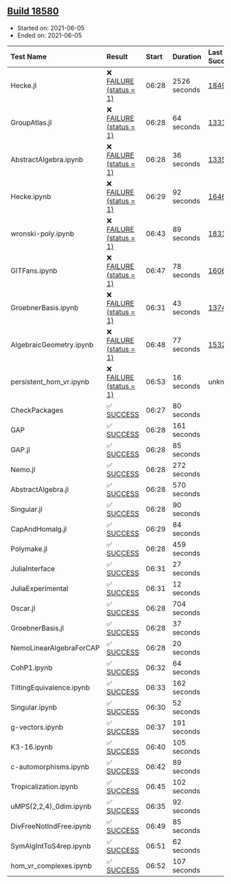 ## [Build 18580](https://oscarci.mathematik.uni-kl.de/job/oscar/18580/)

* Started on: 2021-06-05
* Ended on: 2021-06-05

| Test Name    | Result | Start | Duration | Last Success | First Failure |
|:-------------|:-------|:------|:---------|:-------------|:--------------|
| Hecke.jl | ❌ [FAILURE (status = 1)](https://oscarci.mathematik.uni-kl.de/job/oscar/18580/artifact/logs/build-18580/Hecke.jl.log) | 06:28 | 2526 seconds | [18490](https://oscarci.mathematik.uni-kl.de/job/oscar/18490/) | [18491](https://oscarci.mathematik.uni-kl.de/job/oscar/18491/) |
| GroupAtlas.jl | ❌ [FAILURE (status = 1)](https://oscarci.mathematik.uni-kl.de/job/oscar/18580/artifact/logs/build-18580/GroupAtlas.jl.log) | 06:28 | 64 seconds | [13311](https://oscarci.mathematik.uni-kl.de/job/oscar/13311/) | [13312](https://oscarci.mathematik.uni-kl.de/job/oscar/13312/) |
| AbstractAlgebra.ipynb | ❌ [FAILURE (status = 1)](https://oscarci.mathematik.uni-kl.de/job/oscar/18580/artifact/logs/build-18580/AbstractAlgebra.ipynb.log) | 06:28 | 36 seconds | [13355](https://oscarci.mathematik.uni-kl.de/job/oscar/13355/) | [13356](https://oscarci.mathematik.uni-kl.de/job/oscar/13356/) |
| Hecke.ipynb | ❌ [FAILURE (status = 1)](https://oscarci.mathematik.uni-kl.de/job/oscar/18580/artifact/logs/build-18580/Hecke.ipynb.log) | 06:29 | 92 seconds | [16463](https://oscarci.mathematik.uni-kl.de/job/oscar/16463/) | [16464](https://oscarci.mathematik.uni-kl.de/job/oscar/16464/) |
| wronski-poly.ipynb | ❌ [FAILURE (status = 1)](https://oscarci.mathematik.uni-kl.de/job/oscar/18580/artifact/logs/build-18580/wronski-poly.ipynb.log) | 06:43 | 89 seconds | [18314](https://oscarci.mathematik.uni-kl.de/job/oscar/18314/) | [18315](https://oscarci.mathematik.uni-kl.de/job/oscar/18315/) |
| GITFans.ipynb | ❌ [FAILURE (status = 1)](https://oscarci.mathematik.uni-kl.de/job/oscar/18580/artifact/logs/build-18580/GITFans.ipynb.log) | 06:47 | 78 seconds | [16068](https://oscarci.mathematik.uni-kl.de/job/oscar/16068/) | [16069](https://oscarci.mathematik.uni-kl.de/job/oscar/16069/) |
| GroebnerBasis.ipynb | ❌ [FAILURE (status = 1)](https://oscarci.mathematik.uni-kl.de/job/oscar/18580/artifact/logs/build-18580/GroebnerBasis.ipynb.log) | 06:31 | 43 seconds | [13748](https://oscarci.mathematik.uni-kl.de/job/oscar/13748/) | [13749](https://oscarci.mathematik.uni-kl.de/job/oscar/13749/) |
| AlgebraicGeometry.ipynb | ❌ [FAILURE (status = 1)](https://oscarci.mathematik.uni-kl.de/job/oscar/18580/artifact/logs/build-18580/AlgebraicGeometry.ipynb.log) | 06:48 | 77 seconds | [15322](https://oscarci.mathematik.uni-kl.de/job/oscar/15322/) | [15323](https://oscarci.mathematik.uni-kl.de/job/oscar/15323/) |
| persistent_hom_vr.ipynb | ❌ [FAILURE (status = 1)](https://oscarci.mathematik.uni-kl.de/job/oscar/18580/artifact/logs/build-18580/persistent_hom_vr.ipynb.log) | 06:53 | 16 seconds | unknown | unknown |
| CheckPackages | ✅ [SUCCESS](https://oscarci.mathematik.uni-kl.de/job/oscar/18580/artifact/logs/build-18580/CheckPackages.log) | 06:27 | 80 seconds |  |  |
| GAP | ✅ [SUCCESS](https://oscarci.mathematik.uni-kl.de/job/oscar/18580/artifact/logs/build-18580/GAP.log) | 06:28 | 161 seconds |  |  |
| GAP.jl | ✅ [SUCCESS](https://oscarci.mathematik.uni-kl.de/job/oscar/18580/artifact/logs/build-18580/GAP.jl.log) | 06:28 | 85 seconds |  |  |
| Nemo.jl | ✅ [SUCCESS](https://oscarci.mathematik.uni-kl.de/job/oscar/18580/artifact/logs/build-18580/Nemo.jl.log) | 06:28 | 272 seconds |  |  |
| AbstractAlgebra.jl | ✅ [SUCCESS](https://oscarci.mathematik.uni-kl.de/job/oscar/18580/artifact/logs/build-18580/AbstractAlgebra.jl.log) | 06:28 | 570 seconds |  |  |
| Singular.jl | ✅ [SUCCESS](https://oscarci.mathematik.uni-kl.de/job/oscar/18580/artifact/logs/build-18580/Singular.jl.log) | 06:28 | 90 seconds |  |  |
| CapAndHomalg.jl | ✅ [SUCCESS](https://oscarci.mathematik.uni-kl.de/job/oscar/18580/artifact/logs/build-18580/CapAndHomalg.jl.log) | 06:29 | 84 seconds |  |  |
| Polymake.jl | ✅ [SUCCESS](https://oscarci.mathematik.uni-kl.de/job/oscar/18580/artifact/logs/build-18580/Polymake.jl.log) | 06:28 | 459 seconds |  |  |
| JuliaInterface | ✅ [SUCCESS](https://oscarci.mathematik.uni-kl.de/job/oscar/18580/artifact/logs/build-18580/JuliaInterface.log) | 06:31 | 27 seconds |  |  |
| JuliaExperimental | ✅ [SUCCESS](https://oscarci.mathematik.uni-kl.de/job/oscar/18580/artifact/logs/build-18580/JuliaExperimental.log) | 06:31 | 12 seconds |  |  |
| Oscar.jl | ✅ [SUCCESS](https://oscarci.mathematik.uni-kl.de/job/oscar/18580/artifact/logs/build-18580/Oscar.jl.log) | 06:28 | 704 seconds |  |  |
| GroebnerBasis.jl | ✅ [SUCCESS](https://oscarci.mathematik.uni-kl.de/job/oscar/18580/artifact/logs/build-18580/GroebnerBasis.jl.log) | 06:28 | 37 seconds |  |  |
| NemoLinearAlgebraForCAP | ✅ [SUCCESS](https://oscarci.mathematik.uni-kl.de/job/oscar/18580/artifact/logs/build-18580/NemoLinearAlgebraForCAP.log) | 06:28 | 20 seconds |  |  |
| CohP1.ipynb | ✅ [SUCCESS](https://oscarci.mathematik.uni-kl.de/job/oscar/18580/artifact/logs/build-18580/CohP1.ipynb.log) | 06:32 | 64 seconds |  |  |
| TiltingEquivalence.ipynb | ✅ [SUCCESS](https://oscarci.mathematik.uni-kl.de/job/oscar/18580/artifact/logs/build-18580/TiltingEquivalence.ipynb.log) | 06:33 | 162 seconds |  |  |
| Singular.ipynb | ✅ [SUCCESS](https://oscarci.mathematik.uni-kl.de/job/oscar/18580/artifact/logs/build-18580/Singular.ipynb.log) | 06:30 | 52 seconds |  |  |
| g-vectors.ipynb | ✅ [SUCCESS](https://oscarci.mathematik.uni-kl.de/job/oscar/18580/artifact/logs/build-18580/g-vectors.ipynb.log) | 06:37 | 191 seconds |  |  |
| K3-16.ipynb | ✅ [SUCCESS](https://oscarci.mathematik.uni-kl.de/job/oscar/18580/artifact/logs/build-18580/K3-16.ipynb.log) | 06:40 | 105 seconds |  |  |
| c-automorphisms.ipynb | ✅ [SUCCESS](https://oscarci.mathematik.uni-kl.de/job/oscar/18580/artifact/logs/build-18580/c-automorphisms.ipynb.log) | 06:42 | 89 seconds |  |  |
| Tropicalization.ipynb | ✅ [SUCCESS](https://oscarci.mathematik.uni-kl.de/job/oscar/18580/artifact/logs/build-18580/Tropicalization.ipynb.log) | 06:45 | 102 seconds |  |  |
| uMPS(2,2,4)_0dim.ipynb | ✅ [SUCCESS](https://oscarci.mathematik.uni-kl.de/job/oscar/18580/artifact/logs/build-18580/uMPS-2-2-4-_0dim.ipynb.log) | 06:35 | 92 seconds |  |  |
| DivFreeNotIndFree.ipynb | ✅ [SUCCESS](https://oscarci.mathematik.uni-kl.de/job/oscar/18580/artifact/logs/build-18580/DivFreeNotIndFree.ipynb.log) | 06:49 | 85 seconds |  |  |
| SymAlgIntToS4rep.ipynb | ✅ [SUCCESS](https://oscarci.mathematik.uni-kl.de/job/oscar/18580/artifact/logs/build-18580/SymAlgIntToS4rep.ipynb.log) | 06:51 | 62 seconds |  |  |
| hom_vr_complexes.ipynb | ✅ [SUCCESS](https://oscarci.mathematik.uni-kl.de/job/oscar/18580/artifact/logs/build-18580/hom_vr_complexes.ipynb.log) | 06:52 | 107 seconds |  |  |
